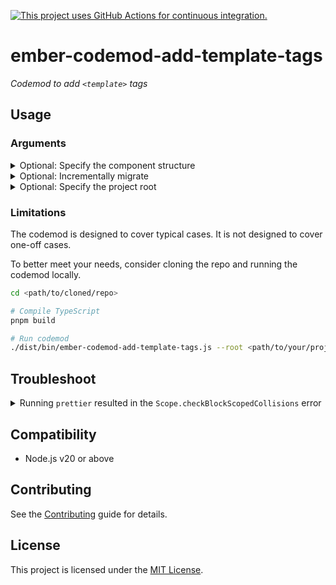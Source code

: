 [![This project uses GitHub Actions for continuous integration.](https://github.com/ijlee2/ember-codemod-add-template-tags/actions/workflows/ci.yml/badge.svg)](https://github.com/ijlee2/ember-codemod-add-template-tags/actions/workflows/ci.yml)

# ember-codemod-add-template-tags

_Codemod to add `<template>` tags_


## Usage

### Arguments

<details>

<summary>Optional: Specify the component structure</summary>

By default, an Octane project has the flat component structure. Pass `--component-structure` to indicate otherwise.

```sh
npx ember-codemod-add-component-signatures --component-structure nested
```

</details>

<details>

<summary>Optional: Incrementally migrate</summary>

By default, the codemod updates components, routes, and tests. Pass `--convert` to update a subset of these.

```sh
# 1. Components and tests only
npx ember-codemod-add-component-signatures --convert components tests

# 2. Routes only (e.g. after installing `ember-route-template` or updating `ember-source` to 6.3 or higher)
npx ember-codemod-add-component-signatures --convert routes
```

</details>

<details>

<summary>Optional: Specify the project root</summary>

Pass `--root` to run the codemod somewhere else (i.e. not in the current directory).

```sh
npx ember-codemod-add-template-tags --root <path/to/your/project>
```

</details>


### Limitations

The codemod is designed to cover typical cases. It is not designed to cover one-off cases.

To better meet your needs, consider cloning the repo and running the codemod locally.

```sh
cd <path/to/cloned/repo>

# Compile TypeScript
pnpm build

# Run codemod
./dist/bin/ember-codemod-add-template-tags.js --root <path/to/your/project>
```


## Troubleshoot

<details>

<summary>Running <code>prettier</code> resulted in the <code>Scope.checkBlockScopedCollisions</code> error</summary>

`prettier` throws the error,

```sh
app/components/hello.gts: TypeError: Cannot read properties of undefined (reading 'buildError')
  at Scope.checkBlockScopedCollisions
  at Scope.registerBinding
  ...
```

when a `*.{gjs,gts}` file imports the same-named object from different paths. For example,

```gts
import { get } from '@ember/helper'; // <-- Added by codemod
import { get } from '@ember/object';
```

```gts
import htmlSafe from 'my-app/helpers/html-safe'; // <-- Added by codemod
import type { htmlSafe } from '@ember/template';
```

Rename or remove one of the objects to fix the error.

</details>


## Compatibility

- Node.js v20 or above


## Contributing

See the [Contributing](CONTRIBUTING.md) guide for details.


## License

This project is licensed under the [MIT License](LICENSE.md).
